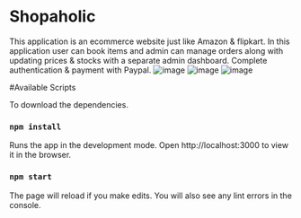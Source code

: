 # Shopaholic

This application is an ecommerce website just like Amazon & flipkart.
In this application user can book items and admin can manage orders along with updating prices & stocks with a separate admin dashboard.
Complete authentication & payment with Paypal. 
![image](https://user-images.githubusercontent.com/87125700/131010265-53108cf3-9399-49a3-ae11-f8888c41e0c6.png)
![image](https://user-images.githubusercontent.com/87125700/131010347-1a207d74-1d61-4de1-88aa-fd4b9b82886f.png)
![image](https://user-images.githubusercontent.com/87125700/131010479-66667177-ddee-43d3-ac25-b70b60c3e4de.png)



#Available Scripts

To download the dependencies.
### `npm install`

Runs the app in the development mode.
Open http://localhost:3000 to view it in the browser.

### `npm start`
The page will reload if you make edits.
You will also see any lint errors in the console.
